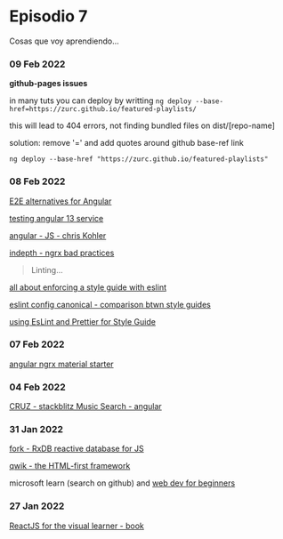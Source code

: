 # Episodio 7

Cosas que voy aprendiendo...

### 09 Feb 2022

__github-pages issues__


in many tuts you can deploy by writting `ng deploy --base-href=https://zurc.github.io/featured-playlists/`

this will lead to 404 errors, not finding bundled files on dist/[repo-name]

solution: remove '=' and add quotes around github base-ref link

`ng deploy --base-href "https://zurc.github.io/featured-playlists"`

### 08 Feb 2022

[E2E alternatives for Angular](https://dzone.com/articles/protractor-end-of-life-alternative-tools)

[testing angular 13 service](https://typeshare.co/eliagentili/posts/how-to-test-an-angular-13-service)

[angular - JS - chris Kohler](https://christiankohler.net/)

[indepth - ngrx bad practices](https://indepth.dev/posts/1442/ngrx-bad-practices)

>  Linting...

[all about enforcing a style guide with eslint](https://codeburst.io/eslint-everything-you-need-to-know-about-enforcing-a-style-guide-with-eslint-d4520c732dcb)

[eslint config canonical - comparison btwn style guides](https://github.com/gajus/eslint-config-canonical#table-of-comparison)

[using EsLint and Prettier for Style Guide](https://www.linkedin.com/pulse/using-eslint-prettier-style-guide-david-ara%25C3%25BAjo/)

### 07 Feb 2022

[angular ngrx material starter](https://github.com/tomastrajan/angular-ngrx-material-starter)

### 04 Feb 2022

[CRUZ - stackblitz Music Search - angular](https://stackblitz.com/edit/angular-ivy-ohdq3s)

### 31 Jan 2022

[fork - RxDB reactive database for JS](https://github.com/Zurc/rxdb)

[qwik - the HTML-first framework](https://github.com/BuilderIO/qwik)

microsoft learn (search on github) and [web dev for beginners](https://github.com/microsoft/Web-Dev-For-Beginners)

### 27 Jan 2022

[ReactJS for the visual learner - book](https://leanpub.com/reactjsforthevisuallearner/read#leanpub-auto-chapter-1--what-is-this-all-about)
